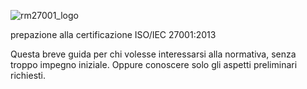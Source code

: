![rm27001_logo](https://user-images.githubusercontent.com/60988564/197357337-b0eee310-9420-4a04-88ac-7f2b1b9f9ea4.png)

prepazione alla certificazione ISO/IEC 27001:2013

Questa breve guida per chi volesse interessarsi alla normativa, senza troppo impegno iniziale.
Oppure conoscere solo gli aspetti preliminari richiesti.
